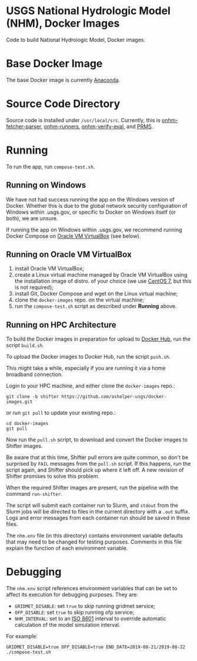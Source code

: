 # USGS National Hydrologic Model (NHM), Docker Images
Code to build National Hydrologic Model, Docker images.

# Base Docker Image
The base Docker image is currently
[Anaconda](https://hub.docker.com/r/continuumio/anaconda3).

# Source Code Directory
Source code is installed under `/usr/local/src`. Currently, this is
[onhm-fetcher-parser](https://github.com/nhm-usgs/onhm-fetcher-parser),
[onhm-runners](https://github.com/nhm-usgs/onhm-runners),
[onhm-verify-eval](https://github.com/nhm-usgs/onhm-verify-eval), and
[PRMS](https://github.com/nhm-usgs/prms).

# Running

To run the app, run `compose-test.sh`.

## Running on Windows

We have not had success running the app on the Windows version of
Docker. Whether this is due to the global network security
configuration of Windows within .usgs.gov, or specific to Docker on
Windows itself (or both), we are unsure.

If running the app on Windows within .usgs.gov, we recommend running
Docker Compose on [Oracle VM VirtualBox](https://www.virtualbox.org/)
(see below).

## Running on Oracle VM VirtualBox

1. install Oracle VM VirtualBox;
2. create a Linux virtual machine managed by Oracle VM VirtualBox
using the installation image of distro. of your choice (we use
[CentOS 7](https://www.centos.org/), but this is not required);
3. install Git, Docker Compose and wget on the Linux virtual machine;
4. clone the `docker-images` repo. on the virtual machine;
5. run the `compose-test.sh` script as described under **Running** above.

## Running on HPC Architecture

To build the Docker images in preparation for upload to
[Docker Hub](https://hub.docker.com/), run the script `build.sh`.

To upload the Docker images to Docker Hub, run the script `push.sh`.

This might take a while, especially if you are running it via a home
broadband connection.

Login to your HPC machine, and either clone the `docker-images` repo.:

```
git clone -b shifter https://github.com/ashalper-usgs/docker-images.git
```

or run `git pull` to update your existing repo.:

```
cd docker-images
git pull
```

Now run the `pull.sh` script, to download and convert the Docker
images to Shifter images.

Be aware that at this time, Shifter pull errors are quite common, so
don't be surprised by `FAIL` messages from the `pull.sh` script. If
this happens, run the script again, and Shifter should pick up where
it left off. A new revision of Shifter promises to solve this problem.

When the required Shifter images are present, run the pipeline with
the command `run-shifter`.

The script will submit each container run to Slurm, and `stdout` from
the Slurm jobs will be directed to files in the current directory with
a `.out` suffix. Logs and error messages from each container run
should be saved in these files.

The `nhm.env` file (in this directory) contains environment variable
defaults that may need to be changed for testing purposes. Comments in
this file explain the function of each environment variable.

# Debugging

The `nhm.env` script references environment variables that can be set
to affect its execution for debugging purposes. They are:

* `GRIDMET_DISABLE`: set `true` to skip running gridmet service;
* `OFP_DISABLE`: set `true` to skip running ofp service;
* `NHM_INTERVAL`: set to an [ISO
  8601](https://en.wikipedia.org/wiki/ISO_8601) interval to override
  automatic calculation of the model simulation interval.

For example:

```
GRIDMET_DISABLE=true OFP_DISABLE=true END_DATE=2019-08-21/2019-08-22 ./compose-test.sh
```
